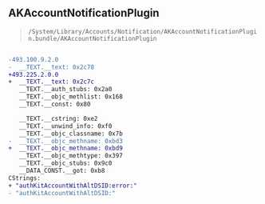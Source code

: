 ## AKAccountNotificationPlugin

> `/System/Library/Accounts/Notification/AKAccountNotificationPlugin.bundle/AKAccountNotificationPlugin`

```diff

-493.100.9.2.0
-  __TEXT.__text: 0x2c78
+493.225.2.0.0
+  __TEXT.__text: 0x2c7c
   __TEXT.__auth_stubs: 0x2a0
   __TEXT.__objc_methlist: 0x168
   __TEXT.__const: 0x80

   __TEXT.__cstring: 0xe2
   __TEXT.__unwind_info: 0xf0
   __TEXT.__objc_classname: 0x7b
-  __TEXT.__objc_methname: 0xbd3
+  __TEXT.__objc_methname: 0xbd9
   __TEXT.__objc_methtype: 0x397
   __TEXT.__objc_stubs: 0x9c0
   __DATA_CONST.__got: 0xb8
CStrings:
+ "authKitAccountWithAltDSID:error:"
- "authKitAccountWithAltDSID:"

```
